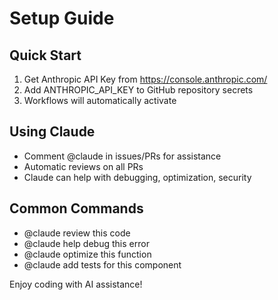 # Setup Guide

## Quick Start

1. Get Anthropic API Key from https://console.anthropic.com/
2. Add ANTHROPIC_API_KEY to GitHub repository secrets
3. Workflows will automatically activate

## Using Claude

- Comment @claude in issues/PRs for assistance
- Automatic reviews on all PRs
- Claude can help with debugging, optimization, security

## Common Commands

- @claude review this code
- @claude help debug this error
- @claude optimize this function
- @claude add tests for this component

Enjoy coding with AI assistance!
